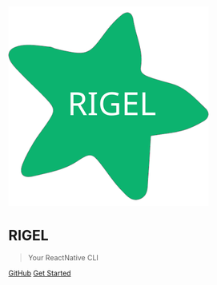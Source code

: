 <!-- _coverpage.md -->

![logo](star.svg)

# RIGEL

> Your ReactNative CLI


[GitHub](https://github.com/mustafaskyer/rigel-rn)
[Get Started](#introduction)